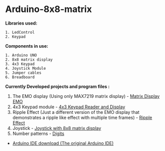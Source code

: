 # Arduino-8x8-matrix

**Libraries used:**

    1. LedControl
    2. Keypad
    
**Components in use:**

    1. Arduino UNO
    2. 8x8 matrix display
    3. 4x3 Keypad
    4. Joystick Module
    5. Jumper cables
    6. Breadboard

**Currently Developed projects and program files :**

1. The EMO display (Using only MAX7219 matrix display) - <a href="https://github.com/vinsdragonis/Arduino-8x8-matrix/blob/master/EMO%20Project/MatrixDisplayEMO.ino">Matrix Display EMO</a>
2. 4x3 Keypad module - <a href="https://github.com/vinsdragonis/Arduino-8x8-matrix/blob/master/4x3%20Input%20Keypad/4x3_Keypad_Reader_and_Display.ino">4x3 Keypad Reader and Display</a>
3. Ripple Effect (Just a different version of the EMO display that demonstrates a ripple like effect with multiple time frames) - <a href="https://github.com/vinsdragonis/Arduino-8x8-matrix/blob/master/Ripple%20Effect/Ripples.ino">Ripple Effect</a>
4. Joystick - <a href="https://github.com/vinsdragonis/Arduino-8x8-matrix/blob/master/Joystick/Joystick_with_8x8_matrix_display.ino">Joystick with 8x8 matrix display</a>
5. Number patterns - <a href="https://github.com/vinsdragonis/Arduino-8x8-matrix/blob/master/Digits/Digits.ino">Digits</a>

- <a href="https://www.arduino.cc/en/software">Arduino IDE download (The original Arduino IDE)</a>
